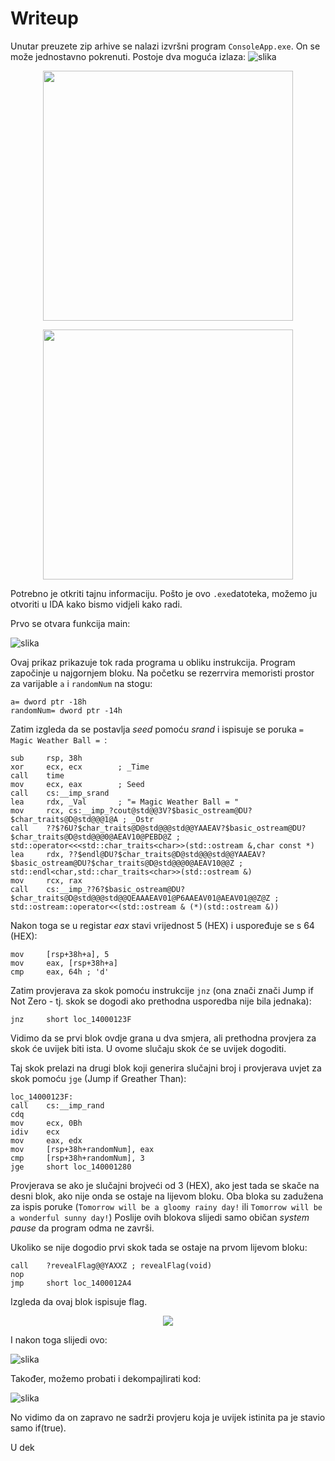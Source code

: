 # Writeup

Unutar preuzete zip arhive se nalazi izvršni program ```ConsoleApp.exe```.
On se može jednostavno pokrenuti. Postoje dva moguća izlaza:
![slika]()

<p align="center">
 <a href="https://github.com/user-attachments/assets/16253f2f-f16f-4bf0-9317-73b181f66c41?raw=true" target="_blank">
  <img src="https://github.com/user-attachments/assets/16253f2f-f16f-4bf0-9317-73b181f66c41" width="400"/>
  <a/>
<p/>


<p align="center">
 <a href="https://github.com/user-attachments/assets/cb5b5d9a-8f92-4d1e-8c01-692432259ff4?raw=true" target="_blank">
  <img src="https://github.com/user-attachments/assets/cb5b5d9a-8f92-4d1e-8c01-692432259ff4" width="400"/>
  <a/>
<p/>

Potrebno je otkriti tajnu informaciju. Pošto je ovo ```.exe```datoteka, možemo ju otvoriti u IDA kako bismo vidjeli kako radi.



Prvo se otvara funkcija main:

![slika](https://github.com/user-attachments/assets/e5cb8daa-3d9f-4158-b654-a3188e8b3b9f)

Ovaj prikaz prikazuje tok rada programa u obliku instrukcija.
Program započinje u najgornjem bloku.
Na početku se rezerrvira memoristi prostor za varijable ```a``` i ```randomNum``` na stogu:

```
a= dword ptr -18h
randomNum= dword ptr -14h
```

Zatim izgleda da se postavlja _seed_ pomoću _srand_ i ispisuje se poruka ```= Magic Weather Ball = ```:

```
sub     rsp, 38h
xor     ecx, ecx        ; _Time
call    time
mov     ecx, eax        ; Seed
call    cs:__imp_srand
lea     rdx, _Val       ; "= Magic Weather Ball = "
mov     rcx, cs:__imp_?cout@std@@3V?$basic_ostream@DU?$char_traits@D@std@@@1@A ; _Ostr
call    ??$?6U?$char_traits@D@std@@@std@@YAAEAV?$basic_ostream@DU?$char_traits@D@std@@@0@AEAV10@PEBD@Z ; std::operator<<<std::char_traits<char>>(std::ostream &,char const *)
lea     rdx, ??$endl@DU?$char_traits@D@std@@@std@@YAAEAV?$basic_ostream@DU?$char_traits@D@std@@@0@AEAV10@@Z ; std::endl<char,std::char_traits<char>>(std::ostream &)
mov     rcx, rax
call    cs:__imp_??6?$basic_ostream@DU?$char_traits@D@std@@@std@@QEAAAEAV01@P6AAEAV01@AEAV01@@Z@Z ; std::ostream::operator<<(std::ostream & (*)(std::ostream &))
```

Nakon toga se u registar _eax_ stavi vrijednost 5 (HEX) i uspoređuje se s 64 (HEX):
```
mov     [rsp+38h+a], 5
mov     eax, [rsp+38h+a]
cmp     eax, 64h ; 'd'
```

Zatim provjerava za skok pomoću instrukcije ```jnz``` (ona znači znači Jump if Not Zero - tj. skok se dogodi ako prethodna usporedba nije bila jednaka):
```
jnz     short loc_14000123F
```

Vidimo da se prvi blok ovdje grana u dva smjera, ali prethodna provjera za skok će uvijek biti ista.
U ovome slučaju skok će se uvijek dogoditi.

Taj skok prelazi na drugi blok koji generira slučajni broj i provjerava uvjet za skok pomoću ```jge``` (Jump if Greather Than):

```
loc_14000123F:
call    cs:__imp_rand
cdq
mov     ecx, 0Bh
idiv    ecx
mov     eax, edx
mov     [rsp+38h+randomNum], eax
cmp     [rsp+38h+randomNum], 3
jge     short loc_140001280
```

Provjerava se ako je slučajni brojveći od 3 (HEX), ako jest tada se skače na desni blok, ako nije onda se ostaje na lijevom bloku.
Oba bloka su zadužena za ispis poruke (```Tomorrow will be a gloomy rainy day!``` ili ```Tomorrow will be a wonderful sunny day!```)
Poslije ovih blokova slijedi samo običan _system pause_ da program odma ne završi.

Ukoliko se nije dogodio prvi skok tada se ostaje na prvom lijevom bloku:

```
call    ?revealFlag@@YAXXZ ; revealFlag(void)
nop
jmp     short loc_1400012A4
```

Izgleda da ovaj blok ispisuje flag.

<p align="center">
 <a href="https://github.com/user-attachments/assets/d8ee40b3-7421-419b-b4f4-9691bb3ac464?raw=true" target="_blank">
  <img src="https://github.com/user-attachments/assets/d8ee40b3-7421-419b-b4f4-9691bb3ac464"/>
  <a/>
<p/>


I nakon toga slijedi ovo:

![slika](https://github.com/user-attachments/assets/ecebe1a1-a5ca-4919-a029-e5fe2be7c981)





Također, možemo probati i dekompajlirati kod:

![slika](https://github.com/user-attachments/assets/6a0b601f-6685-4c32-b96a-6fc0a85206fa)

No vidimo da on zapravo ne sadrži provjeru koja je uvijek istinita pa je stavio samo if(true).






U dek
